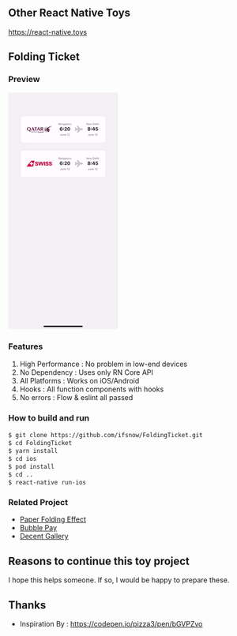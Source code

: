 ## Other React Native Toys
https://react-native.toys

## Folding Ticket
### Preview
![Screenshot](screenshots/folding-ticket.gif)

### Features
1. High Performance : No problem in low-end devices
2. No Dependency : Uses only RN Core API
3. All Platforms : Works on iOS/Android
4. Hooks : All function components with hooks
5. No errors : Flow & eslint all passed

### How to build and run
```shell
$ git clone https://github.com/ifsnow/FoldingTicket.git
$ cd FoldingTicket
$ yarn install
$ cd ios
$ pod install
$ cd ..
$ react-native run-ios
```

### Related Project
- [Paper Folding Effect](https://github.com/ifsnow/PaperFoldingEffect)
- [Bubble Pay](https://github.com/ifsnow/BubblePay)
- [Decent Gallery](https://github.com/ifsnow/DecentGallery)

## Reasons to continue this toy project
I hope this helps someone. If so, I would be happy to prepare these.

## Thanks
- Inspiration By : https://codepen.io/pizza3/pen/bGVPZvo
